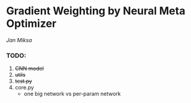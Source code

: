 # Gradient Weighting by Neural Meta Optimizer
*Jan Miksa*

### TODO:
1. ~~CNN model~~
2. ~~utils~~
3. ~~test.py~~
4. core.py
    - one big network vs per-param network